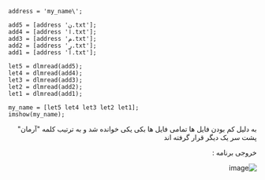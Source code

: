 <div dir = "ltr">
    
```
address = 'my_name\';

add5 = [address 'ن.txt'];
add4 = [address 'ا.txt'];
add3 = [address 'م.txt'];
add2 = [address 'ر.txt'];
add1 = [address 'آ.txt'];

let5 = dlmread(add5);
let4 = dlmread(add4);
let3 = dlmread(add3);
let2 = dlmread(add2);
let1 = dlmread(add1);

my_name = [let5 let4 let3 let2 let1];
imshow(my_name);
```
</div>

<div dir = "rtl">
  به دلیل کم بودن فایل ها تمامی فایل ها بکی یکی خوانده شد
  و به ترتیب کلمه "آرمان" پشت سر یک دیگر قرار گرفته اند
  
  خروجی برنامه :
  
  ![image](https://user-images.githubusercontent.com/80279784/113321078-796b9280-9328-11eb-8941-9b58a1ca03b9.png)

</div>
